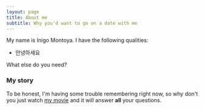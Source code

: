 ```yaml
---
layout: page
title: About me
subtitle: Why you'd want to go on a date with me
---
```


My name is Inigo Montoya. I have the following qualities:

- 안녕하세요

What else do you need?

### My story

To be honest, I'm having some trouble remembering right now, so why don't you just watch [my movie](https://en.wikipedia.org/wiki/The_Princess_Bride_%28film%29) and it will answer **all** your questions.
